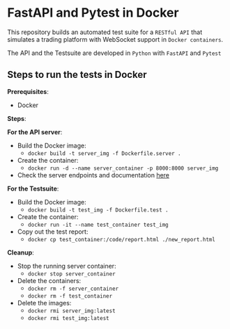 # FastAPI and Pytest in Docker

This repository builds an automated test suite for a `RESTful API` that simulates a trading platform with WebSocket support in `Docker containers`.

The API and the Testsuite are developed in `Python` with `FastAPI` and `Pytest`

## Steps to run the tests in Docker

**Prerequisites**:

- Docker

**Steps**:

**For the API server**:

- Build the Docker image:
    - `docker build -t server_img -f Dockerfile.server .`
- Create the container:
    - `docker run -d --name server_container -p 8000:8000 server_img`
- Check the server endpoints and documentation [here](http://localhost:8000/docs)

**For the Testsuite**:

- Build the Docker image:
    - `docker build -t test_img -f Dockerfile.test .`
- Create the container:
    - `docker run -it --name test_container test_img`
- Copy out the test report:
    - `docker cp test_container:/code/report.html ./new_report.html`

**Cleanup**:
- Stop the running server container:
    - `docker stop server_container`
- Delete the containers:
    - `docker rm -f server_container`
    - `docker rm -f test_container`
- Delete the images:
    - `docker rmi server_img:latest`
    - `docker rmi test_img:latest`

